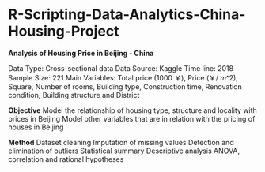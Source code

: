 # R-Scripting-Data-Analytics-China-Housing-Project

**Analysis of Housing Price in Beijing - China**

Data Type: Cross-sectional data
Data Source: Kaggle
Time line: 2018
Sample Size: 221
Main Variables: Total price (1000 ￥), Price (￥/ 𝑚^2), Square, Number of rooms, Building type, Construction time, Renovation condition, Building structure and District

**Objective**
Model the relationship of housing type, structure and locality with prices in Beijing 
Model other variables that are in relation with the pricing of houses in Beijing 

**Method**
Dataset cleaning
Imputation of missing values
Detection and elimination of outliers 
Statistical summary
Descriptive analysis
ANOVA, correlation and rational hypotheses

